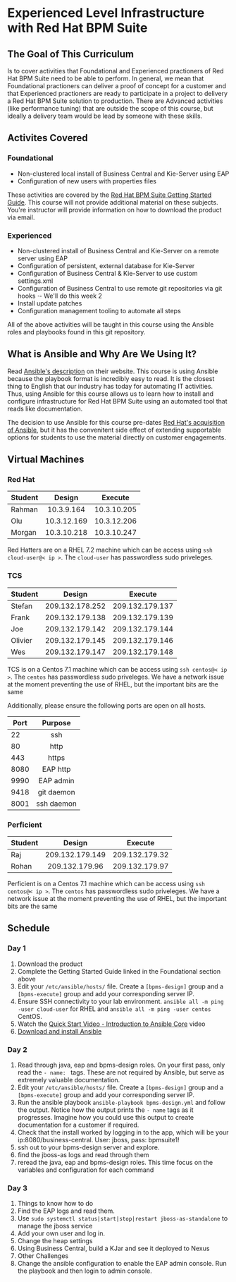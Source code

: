 # Experienced Level Infrastructure with Red Hat BPM Suite

## The Goal of This Curriculum

Is to cover activities that Foundational and Experienced practioners of Red Hat BPM Suite need to be able to perform. In general, we mean that Foundational practioners can deliver a proof of concept for a customer and that Experienced practioners are ready to participate in a project to delivery a Red Hat BPM Suite solution to production. There are Advanced activities (like performance tuning) that are outside the scope of this course, but ideally a delivery team would be lead by someone with these skills.

## Activites Covered

### Foundational

- Non-clustered local install of Business Central and Kie-Server using EAP
- Configuration of new users with properties files

These activities are covered by the [Red Hat BPM Suite Getting Started Guide](https://access.redhat.com/documentation/en-US/Red_Hat_JBoss_BPM_Suite/6.1/html/Getting_Started_Guide/chap-Installation_options.html). This course will not provide additional material on these subjects. You're instructor will provide information on how to download the product via email.


### Experienced

- Non-clustered install of Business Central and Kie-Server on a remote server using EAP
- Configuration of persistent, external database for Kie-Server
- Configuration of Business Central & Kie-Server to use custom settings.xml
- Configuration of Business Central to use remote git repositories via git hooks
⋅- We'll do this week 2
- Install update patches
- Configuration management tooling to automate all steps

All of the above activities will be taught in this course using the Ansible roles and playbooks found in this git repository. 

## What is Ansible and Why Are We Using It?

Read [Ansible's description](http://www.ansible.com/how-ansible-works) on their website. This course is using Ansible because the playbook format is incredibly easy to read. It is the closest thing to English that our industry has today for automating IT activities. Thus, using Ansible for this course allows us to learn how to install and configure infrastructure for Red Hat BPM Suite using an automated tool that reads like documentation. 

The decision to use Ansible for this course pre-dates [Red Hat's acquisition of Ansible](https://www.redhat.com/en/about/blog/why-red-hat-acquired-ansible), but it has the convenitent side effect of extending supportable options for students to use the material directly on customer engagements.

## Virtual Machines

### Red Hat
| Student        	| Design           	| Execute  			|
| -------------  	|:-------------:	| :-----:			|
| Rahman      		| 10.3.9.164 		|  10.3.10.205		|
| Olu      			| 10.3.12.169	   	|  10.3.12.206  	|
| Morgan 			| 10.3.10.218     	|  10.3.10.247 		|

Red Hatters are on a RHEL 7.2 machine which can be access using `ssh cloud-user@< ip >`. The `cloud-user` has passwordless sudo priveleges. 

### TCS
| Student        	| Design           	| Execute  			|
| -------------  	|:-------------:	| :-----:			|
| Stefan 			| 209.132.178.252   |  209.132.179.137 	|
| Frank 			| 209.132.179.138   |  209.132.179.139 	|
| Joe	 			| 209.132.179.142   |  209.132.179.144 	|
| Olivier 			| 209.132.179.145   |  209.132.179.146 	|
| Wes 				| 209.132.179.147   |  209.132.179.148 	|

TCS is on a Centos 7.1 machine which can be access using `ssh centos@< ip >`. The `centos` has passwordless sudo priveleges. We have a network issue at the moment preventing the use of RHEL, but the important bits are the same

Additionally, please ensure the following ports are open on all hosts.

| Port          	|  Purpose   	|
| -------------  	|:-----:		|
| 22	 			| ssh           |
| 80	 			| http          |
| 443	 			| https			|
| 8080	 			| EAP http 		|     
| 9990 		  		| EAP admin  	|
| 9418				| git daemon	|
| 8001				| ssh daemon	|


### Perficient
| Student        	| Design           	| Execute  			|
| -------------  	|:-------------:	| :-----:			|
| Raj    			| 209.132.179.149   |  209.132.179.32 	|
| Rohan 			| 209.132.179.96    |  209.132.179.97 	|

Perficient is on a Centos 7.1 machine which can be access using `ssh centos@< ip >`. The `centos` has passwordless sudo priveleges. We have a network issue at the moment preventing the use of RHEL, but the important bits are the same

## Schedule

### Day 1

1. Download the product
2. Complete the Getting Started Guide linked in the Foundational section above
3. Edit your `/etc/ansible/hosts/` file. Create a `[bpms-design]` group and a `[bpms-execute]` group and add your corresponding server IP.
4. Ensure SSH connectivity to your lab environment. `ansible all -m ping -user cloud-user` for RHEL and `ansible all -m ping -user centos` CentOS.
5. Watch the [Quick Start Video - Introduction to Ansible Core](http://www.ansible.com/videos) video
6. [Download and install Ansible](http://docs.ansible.com/ansible/intro_installation.html)

### Day 2

1. Read through java, eap and bpms-design roles. On your first pass, only read the `- name: ` tags. These are not required by Ansible, but serve as extremely valuable documentation.
2. Edit your `/etc/ansible/hosts/` file. Create a `[bpms-design]` group and a `[bpms-execute]` group and add your corresponding server IP.
3. Run the ansible playbook `ansible-playbook bpms-design.yml` and follow the output. Notice how the output prints the `- name` tags as it progresses. Imagine how you could use this output to create documentation for a customer if required.
4. Check that the install worked by logging in to the app, which will be your ip:8080/business-central. User: jboss, pass: bpmsuite1!
5. ssh out to your bpms-design server and explore. 
6. find the jboss-as logs and read through them
7. reread the java, eap and bpms-design roles. This time focus on the variables and configuration for each command

### Day 3

1. Things to know how to do
  1. Find the EAP logs and read them.
  2. Use `sudo systemctl status|start|stop|restart jboss-as-standalone` to manage the jboss service
  3. Add your own user and log in. 
  4. Change the heap settings
  5. Using Business Central, build a KJar and see it deployed to Nexus
2. Other Challenges
  1. Change the ansible configuration to enable the EAP admin console. Run the playbook and then login to admin console.


